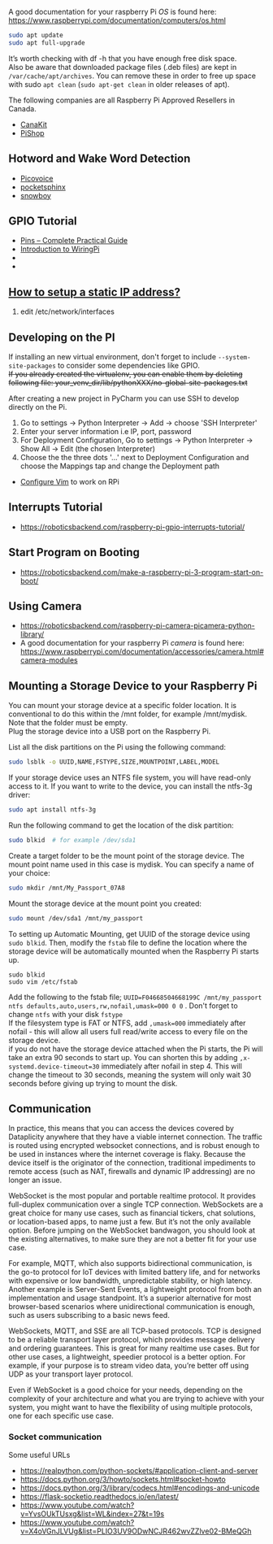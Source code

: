 A good documentation for your raspberry Pi _OS_ is found here: https://www.raspberrypi.com/documentation/computers/os.html <br />

```bash
sudo apt update
sudo apt full-upgrade
```
It’s worth checking with df -h that you have enough free disk space.<br />
Also be aware that downloaded package files (.deb files) are kept in `/var/cache/apt/archives`. You can remove these in order to free up space 
with sudo `apt clean` (`sudo apt-get clean` in older releases of apt). 

The following companies are all Raspberry Pi Approved Resellers in Canada.
* [CanaKit](https://www.canakit.com/)
* [PiShop](https://www.pishop.ca/)

## Hotword and Wake Word Detection
* [Picovoice](https://github.com/Picovoice/porcupine)
* [pocketsphinx](https://github.com/cmusphinx/pocketsphinx)
* [snowboy](https://github.com/seasalt-ai/snowboy)

## GPIO Tutorial
* [Pins – Complete Practical Guide](https://roboticsbackend.com/raspberry-pi-3-pins/)
* [Introduction to WiringPi](https://roboticsbackend.com/introduction-to-wiringpi-for-raspberry-pi/)
* []()
* []()


## [How to setup a static IP address?](https://thepihut.com/blogs/raspberry-pi-tutorials/16683276-how-to-setup-a-static-ip-address-on-your-raspberry-pi)
1. edit /etc/network/interfaces

## Developing on the PI
If installing an new virtual environment, don't forget to include `--system-site-packages` to consider some dependencies like GPIO.<br />
<s>If you already created the virtualenv, you can enable them by deleting following file:
your_venv_dir/lib/pythonXXX/no-global-site-packages.txt</s><pr />

After creating a new project in PyCharm you can use SSH to develop directly on the Pi.
1. Go to settings -> Python Interpreter -> Add -> choose 'SSH Interpreter'
2. Enter your server information i.e IP, port, password 
3. For Deployment Configuration, Go to settings -> Python Interpreter -> Show All -> Edit (the chosen Interpreter)
4. Choose the the three dots '...' next to Deployment Configuration and choose the Mappings tap and change the Deployment path


* [Configure Vim](https://roboticsbackend.com/install-use-vim-raspberry-pi/) to work on RPi


## Interrupts Tutorial
* https://roboticsbackend.com/raspberry-pi-gpio-interrupts-tutorial/

## Start Program on Booting
* https://roboticsbackend.com/make-a-raspberry-pi-3-program-start-on-boot/

## Using Camera
* https://roboticsbackend.com/raspberry-pi-camera-picamera-python-library/
* A good documentation for your raspberry Pi _camera_ is found here: https://www.raspberrypi.com/documentation/accessories/camera.html#camera-modules

## Mounting a Storage Device to your Raspberry Pi
You can mount your storage device at a specific folder location. It is conventional to do this within the /mnt folder, for example /mnt/mydisk. Note that the folder must be empty.<br>
Plug the storage device into a USB port on the Raspberry Pi.<br>

List all the disk partitions on the Pi using the following command:
```bash
sudo lsblk -o UUID,NAME,FSTYPE,SIZE,MOUNTPOINT,LABEL,MODEL
```
If your storage device uses an NTFS file system, you will have read-only access to it. If you want to write to the device, you can install the ntfs-3g driver:
```bash
sudo apt install ntfs-3g
```
Run the following command to get the location of the disk partition:
```bash
sudo blkid  # for example /dev/sda1
```
Create a target folder to be the mount point of the storage device. The mount point name used in this case is mydisk. You can specify a name of your choice:
```bash
sudo mkdir /mnt/My_Passport_07A8
```
Mount the storage device at the mount point you created:
```bash
sudo mount /dev/sda1 /mnt/my_passport
```

To setting up Automatic Mounting, get UUID of the storage device using `sudo blkid`. Then, modify the `fstab` file to define the location where the storage device will be automatically mounted when the Raspberry Pi starts up.
```
sudo blkid
sudo vim /etc/fstab
```
Add the following to the fstab file; `UUID=F04668504668199C /mnt/my_passport ntfs defaults,auto,users,rw,nofail,umask=000 0 0` . Don't forget to change `ntfs` with your disk `fstype`  <br />
If the filesystem type is FAT or NTFS, add `,umask=000` immediately after nofail - this will allow all users full read/write access to every file on the storage device.<br />
if you do not have the storage device attached when the Pi starts, the Pi will take an extra 90 seconds to start up. You can shorten this by adding `,x-systemd.device-timeout=30` immediately after nofail in step 4. This will change the timeout to 30 seconds, meaning the system will only wait 30 seconds before giving up trying to mount the disk. 

## Communication
In practice, this means that you can access the devices covered by Dataplicity anywhere that they have a viable internet connection. The traffic is routed using encrypted websocket connections, and is robust enough to be used in instances where the internet coverage is flaky. Because the device itself is the originator of the connection, traditional impediments to remote access (such as NAT, firewalls and dynamic IP addressing) are no longer an issue.<br />

WebSocket is the most popular and portable realtime protocol. It provides full-duplex communication over a single TCP connection. WebSockets are a great choice for many use cases, such as financial tickers, chat solutions, or location-based apps, to name just a few. But it’s not the only available option. Before jumping on the WebSocket bandwagon, you should look at the existing alternatives, to make sure they are not a better fit for your use case.<br />

For example, MQTT, which also supports bidirectional communication, is the go-to protocol for IoT devices with limited battery life, and for networks with expensive or low bandwidth, unpredictable stability, or high latency. Another example is Server-Sent Events, a lightweight protocol from both an implementation and usage standpoint. It’s a superior alternative for most browser-based scenarios where unidirectional communication is enough, such as users subscribing to a basic news feed. <br />

WebSockets, MQTT, and SSE are all TCP-based protocols. TCP is designed to be a reliable transport layer protocol, which provides message delivery and ordering guarantees. This is great for many realtime use cases. But for other use cases, a lightweight, speedier protocol is a better option. For example, if your purpose is to stream video data, you’re better off using UDP as your transport layer protocol.<br />

Even if WebSocket is a good choice for your needs, depending on the complexity of your architecture and what you are trying to achieve with your system, you might want to have the flexibility of using multiple protocols, one for each specific use case. <br />

### Socket communication
Some useful URLs
* https://realpython.com/python-sockets/#application-client-and-server
* https://docs.python.org/3/howto/sockets.html#socket-howto
* https://docs.python.org/3/library/codecs.html#encodings-and-unicode
* https://flask-socketio.readthedocs.io/en/latest/
* https://www.youtube.com/watch?v=YvsOUkTUsxg&list=WL&index=27&t=19s
* https://www.youtube.com/watch?v=X4oVGnJLVUg&list=PLIO3UV9ODwNCJR462wvZZlve02-BMeQGh
